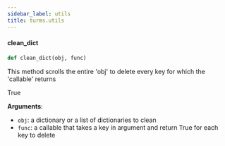 ```yaml
---
sidebar_label: utils
title: turms.utils
---
```


#### clean\_dict

```python
def clean_dict(obj, func)
```

This method scrolls the entire &#x27;obj&#x27; to delete every key for which the &#x27;callable&#x27; returns

True

**Arguments**:

- `obj`: a dictionary or a list of dictionaries to clean
- `func`: a callable that takes a key in argument and return True for each key to delete

